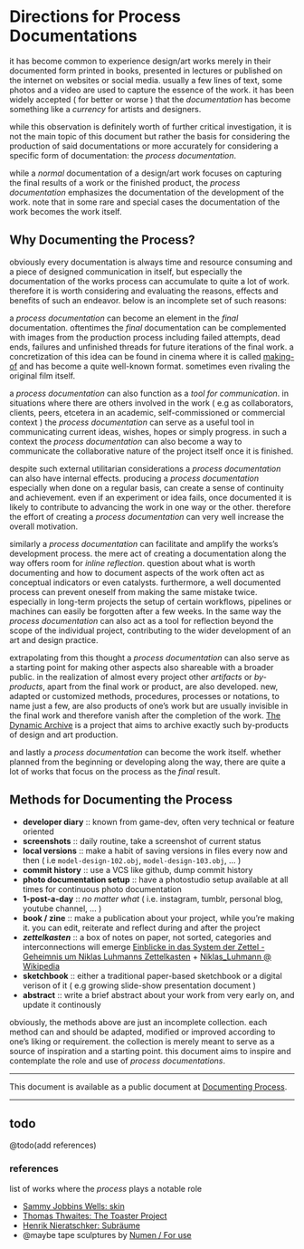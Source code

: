 # Directions for Process Documentations

it has become common to experience design/art works merely in their documented form printed in books, presented in lectures or published on the internet on websites or social media. usually a few lines of text, some photos and a video are used to capture the essence of the work. it has been widely accepted ( for better or worse ) that the *documentation* has become something like a *currency* for artists and designers.

while this observation is definitely worth of further critical investigation, it is not the main topic of this document but rather the basis for considering the production of said documentations or more accurately for considering a specific form of documentation: the *process documentation*.

while a *normal* documentation of a design/art work focuses on capturing the final results of a work or the finished product, the *process documentation* emphasizes the documentation of the development of the work. note that in some rare and special cases the documentation of the work becomes the work itself.

## Why Documenting the Process?

obviously every documentation is always time and resource consuming and a piece of designed communication in itself, but especially the documentation of the works process can accumulate to quite a lot of work. therefore it is worth considering and evaluating the reasons, effects and benefits of such an endeavor. below is an incomplete set of such reasons:

a *process documentation* can become an element in the *final* documentation. oftentimes the *final* documentation can be complemented with images from the production process including failed attempts, dead ends, failures and unfinished threads for future iterations of the final work. a concretization of this idea can be found in cinema where it is called [making-of](https://en.wikipedia.org/wiki/Making-of) and has become a quite well-known format. sometimes even rivaling the original film itself.

a *process documentation* can also function as a *tool for communication*. in situations where there are others involved in the work ( e.g as collaborators, clients, peers, etcetera in an academic, self-commissioned or commercial context ) the *process documentation* can serve as a useful tool in communicating current ideas, wishes, hopes or simply progress. in such a  context the *process documentation* can also become a way to communicate the collaborative nature of the project itself once it is finished.

despite such external utilitarian considerations a *process documentation* can also have internal effects. producing a *process documentation* especially when done on a regular basis, can create a sense of continuity and achievement. even if an experiment or idea fails, once documented it is likely to contribute to advancing the work in one way or the other. therefore the effort of creating a *process documentation* can very well increase the overall motivation.

similarly a *process documentation* can facilitate and amplify the works’s development process. the mere act of creating a documentation along the way offers room for *inline reflection*. question about what is worth documenting and how to document aspects of the work often act as conceptual indicators or even catalysts. furthermore, a well documented process can prevent oneself from making the same mistake twice. especially in long-term projects the setup of certain workflows, pipelines or machines can easily be forgotten after a few weeks. In the same way the *process documentation* can also act as a tool for reflection beyond the scope of the individual project, contributing to the wider development of an art and design practice.

extrapolating from this thought a *process documentation* can also serve as a starting point for making other aspects also shareable with a broader public. in the realization of almost every project other *artifacts* or *by-products*, apart from the final work or product, are also developed. new, adapted or customized methods, procedures, processes or notations, to name just a few, are also products of one’s work but are usually invisible in the final work and therefore vanish after the completion of the work. [The Dynamic Archive](https://thedynamicarchive.net/) is a project that aims to archive exactly such by-products of design and art production.

and lastly a *process documentation* can become the work itself. whether planned from the beginning or developing along the way, there are quite a lot of works that focus on the process as the *final* result.

## Methods for Documenting the Process

- **developer diary** :: known from game-dev, often very technical or feature oriented
- **screenshots** :: daily routine, take a screenshot of current status
- **local versions** :: make a habit of saving versions in files every now and then ( i.e `model-design-102.obj`, `model-design-103.obj`, … )
- **commit history** :: use a VCS like github, dump commit history
- **photo documentation setup** :: have a photostudio setup available at all times for continuous photo documentation
- **1-post-a-day** :: *no matter what* ( i.e. instagram, tumblr, personal blog, youtube channel, … ) 
- **book / zine** :: make a publication about your project, while you’re making it. you can edit, reiterate and reflect during and after the project
- ***zettelkasten*** :: a box of notes on paper, not sorted, categories and interconnections will emerge [Einblicke in das System der Zettel - Geheimnis um Niklas Luhmanns Zettelkasten](https://www.youtube.com/watch?v=4veq2i3teVk) + [Niklas_Luhmann @ Wikipedia](https://en.wikipedia.org/wiki/Niklas_Luhmann)
- **sketchbook** :: either a traditional paper-based sketchbook or a digital verison of it ( e.g growing slide-show presentation document )
- **abstract** :: write a brief abstract about your work from very early on, and update it continously

obviously, the methods above are just an incomplete collection. each method can and should be adapted, modified or improved according to one’s liking or requirement. the collection is merely meant to serve as a source of inspiration and a starting point. this document aims to inspire and contemplate the role and use of *process documentations*.

---

This document is available as a public document at [Documenting Process](http://dm-hb.de/dmdp).

---

## todo

@todo(add references)

### references

list of works where the *process* plays a notable role

- [Sammy Jobbins Wells: skin](http://digitalmedia-bremen.de/project/skin/)
- [Thomas Thwaites: The Toaster Project](https://www.thomasthwaites.com/the-toaster-project/)
- [Henrik Nieratschker: Subräume](http://digitalmedia-bremen.de/project/subraume/)
- @maybe tape sculptures by [Numen / For use](http://numen.eu/installations/tape/des-moines/)
